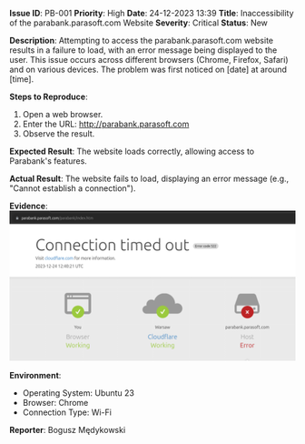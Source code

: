 **Issue ID**: PB-001
**Priority**: High
**Date**: 24-12-2023 13:39 
**Title**: Inaccessibility of the parabank.parasoft.com Website
**Severity**: Critical
**Status**: New

**Description**:
Attempting to access the parabank.parasoft.com website results in a failure to load, with an error message being displayed to the user. This issue occurs across different browsers (Chrome, Firefox, Safari) and on various devices. The problem was first noticed on [date] at around [time].

**Steps to Reproduce**:
1. Open a web browser.
2. Enter the URL: http://parabank.parasoft.com
3. Observe the result.

**Expected Result**:
The website loads correctly, allowing access to Parabank's features.

**Actual Result**:
The website fails to load, displaying an error message (e.g., "Cannot establish a connection").

**Evidence**:
![screenshot PB-001.1](media/PB-001.1.png)

**Environment**:
- Operating System: Ubuntu 23
- Browser: Chrome
- Connection Type: Wi-Fi

**Reporter**: Bogusz Mędykowski




